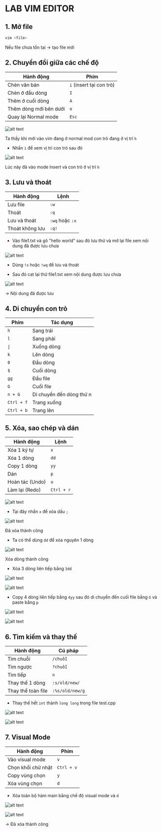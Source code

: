 # LAB VIM EDITOR
## 1. Mở file 
```bash
vim <file>
```

Nếu file chưa tồn tại -> tạo file mới

## 2. Chuyển đổi giữa các chế độ

| Hành động              | Phím                     |
| ---------------------- | ------------------------ |
| Chèn văn bản           | `i` (insert tại con trỏ) |
| Chèn ở đầu dòng        | `I`                      |
| Thêm ở cuối dòng       | `A`                      |
| Thêm dòng mới bên dưới | `o`                      |
| Quay lại Normal mode   | `Esc`                    |

![alt text](../images/vim_01.png)

Ta thấy khi mới vào vim đang ở normal mod con trỏ đang ở vị trí `h`

- Nhấn `i` để xem vị trí con trỏ sau đó

![alt text](../images/vim_02.png)

Lúc này đã vào mode Insert và con trỏ ở vị trí `h`

## 3. Lưu và thoát

| Hành động       | Lệnh            |
| --------------- | --------------- |
| Lưu file        | `:w`            |
| Thoát           | `:q`            |
| Lưu và thoát    | `:wq` hoặc `:x` |
| Thoát không lưu | `:q!`           |

- Vào file1.txt và gõ "hello world" sau đó lưu thử và mở lại file xem nội dung đã được lưu chưa

![alt text](../images/vim_03.png)

- Dùng `!x` hoặc `!wq` để lưu và thoát

- Sau đó cat lại thử file1.txt xem nội dung được lưu chưa

![alt text](../images/vim_04.png)

-> Nội dung đã được lưu

## 4. Di chuyển con trỏ

| Phím       | Tác dụng    |
| ---------- | ----------- |
| `h`        | Sang trái   |
| `l`        | Sang phải   |
| `j`        | Xuống dòng  |
| `k`        | Lên dòng    |
| `0`        | Đầu dòng    |
| `$`        | Cuối dòng   |
| `gg`       | Đầu file    |
| `G`        | Cuối file   |
| `n + G`    | Di chuyển đến dòng thứ n |
| `Ctrl + f` | Trang xuống |
| `Ctrl + b` | Trang lên   |

## 5. Xóa, sao chép và dán

| Hành động       | Lệnh       |
| --------------- | ---------- |
| Xóa 1 ký tự     | `x`        |
| Xóa 1 dòng      | `dd`       |
| Copy 1 dòng     | `yy`       |
| Dán             | `p`        |
| Hoàn tác (Undo) | `u`        |
| Làm lại (Redo)  | `Ctrl + r` |

![alt text](../images/vim_05.png)

- Tại đây nhấn `x` để xóa dấu `;`

![alt text](../images/vim_06.png)

Đã xóa thành công

- Ta có thể dùng `dd` để xóa nguyên 1 dòng

![alt text](../images/vim_07.png)

Xóa dòng thành công

- Xóa 3 dòng liên tiếp bằng `3dd` 

![alt text](../images/vim_08.png)

![alt text](../images/vim_09.png)

- Copy 4 dòng liên tiếp bằng `4yy` sau đó di chuyển đến cuối file bằng `G` và paste bằng `p`

![alt text](../images/vim_10.png)

![alt text](../images/vim_11.png)

## 6. Tìm kiếm và thay thế
| Hành động          | Cú pháp         |
| ------------------ | --------------- |
| Tìm chuỗi          | `/chuỗi`        |
| Tìm ngược          | `?chuỗi`        |
| Tìm tiếp           | `n`             |
| Thay thế 1 dòng    | `:s/old/new/`   |
| Thay thế toàn file | `:%s/old/new/g` |

- Thay thế hết `int` thành `long long` trong file test.cpp

![alt text](../images/vim_12.png)

![alt text](../images/vim_13.png)

## 7. Visual Mode

| Hành động          | Phím       |
| ------------------ | ---------- |
| Vào visual mode    | `v`        |
| Chọn khối chữ nhật | `Ctrl + v` |
| Copy vùng chọn     | `y`        |
| Xóa vùng chọn      | `d`        |

- Xóa toàn bộ hàm main bằng chế độ visual mode và `d`

![alt text](../images/vim_14.png)

![alt text](../images/vim_15.png)

-> Đã xóa thành công